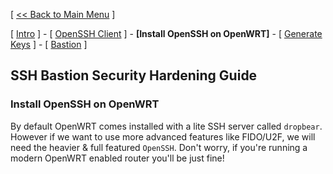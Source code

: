 [ [<< Back to Main Menu](https://github.com/seth586/guides/blob/master/README.md) ]

[ [Intro](README.md) ] - [ [OpenSSH Client](1_install_client.md) ] - **[Install OpenSSH on OpenWRT]** - [ [Generate Keys](3_keys.md) ] - [ [Bastion](4_bastion.md) ]

## SSH Bastion Security Hardening Guide
### Install OpenSSH on OpenWRT
By default OpenWRT comes installed with a lite SSH server called `dropbear`. However if we want to use more advanced features like FIDO/U2F, we will need the heavier & full featured `OpenSSH`. Don't worry, if you're running a modern OpenWRT enabled router you'll be just fine!
